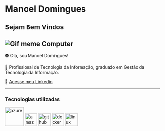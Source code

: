 # Manoel Domingues

## Sejam Bem Vindos ##

![Gif meme Computer](https://media.tenor.com/vnrEB7ikxSkAAAAM/drake-laptop-drake.gif)
---------

👽 Olá, sou Manoel Domingues!

💬 Profissional de Tecnologia da Informação, graduado em  Gestão da Tecnologia da Informação.

📧 [ Acesse meu Linkedin](https://www.linkedin.com/in/manoeldomingues)

-----

### Tecnologias utilizadas 


 <img src="https://cdn.jsdelivr.net/gh/devicons/devicon@latest/icons/azure/azure-original-wordmark.svg" alt="azure" width="60"> 
 <img src="https://cdn.jsdelivr.net/gh/devicons/devicon@latest/icons/amazonwebservices/amazonwebservices-original-wordmark.svg" alt="amazonwebservices" width="40">
 <img src="https://cdn.jsdelivr.net/gh/devicons/devicon@latest/icons/github/github-original-wordmark.svg" alt="github" width="40">
 <img src="https://cdn.jsdelivr.net/gh/devicons/devicon@latest/icons/docker/docker-original-wordmark.svg" alt="docker" width="40">
 <img src="https://cdn.jsdelivr.net/gh/devicons/devicon@latest/icons/linux/linux-original.svg" alt="linux" width="40">
          



